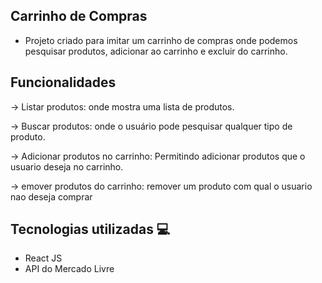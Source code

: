 ## Carrinho de Compras

- Projeto criado para imitar um carrinho de compras onde podemos pesquisar produtos, adicionar ao carrinho e excluir do carrinho.

## Funcionalidades

-> Listar produtos: onde mostra uma lista de produtos.

-> Buscar produtos: onde o usuário pode pesquisar qualquer tipo de produto.

-> Adicionar produtos no carrinho: Permitindo adicionar produtos que o usuario deseja no carrinho.

-> emover produtos do carrinho: remover um produto com qual o usuario nao deseja comprar

## Tecnologias utilizadas 💻

- React JS
- API do Mercado Livre
